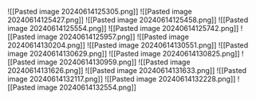 ![[Pasted image 20240614125305.png]]
![[Pasted image 20240614125427.png]]
![[Pasted image 20240614125458.png]]
![[Pasted image 20240614125554.png]]
![[Pasted image 20240614125742.png]]
![[Pasted image 20240614125957.png]]
![[Pasted image 20240614130204.png]]
![[Pasted image 20240614130551.png]]
![[Pasted image 20240614130629.png]]
![[Pasted image 20240614130825.png]]
![[Pasted image 20240614130959.png]]
![[Pasted image 20240614131626.png]]
![[Pasted image 20240614131633.png]]
![[Pasted image 20240614132117.png]]
![[Pasted image 20240614132228.png]]
![[Pasted image 20240614132554.png]]
